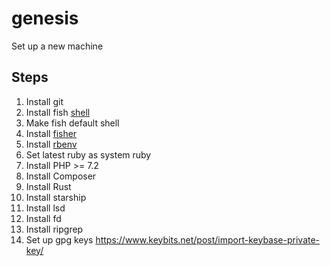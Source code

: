 # genesis
Set up a new machine

## Steps

1. Install git
2. Install fish [shell](https://fishshell.com/)
  1. Make fish default shell
  2. Install [fisher](https://github.com/jorgebucaran/fisher)
3. Install [rbenv](https://www.digitalocean.com/community/tutorials/how-to-install-ruby-on-rails-with-rbenv-on-ubuntu-18-04)
  1. Set latest ruby as system ruby
4. Install PHP >= 7.2
5. Install Composer
6. Install Rust
7. Install starship
8. Install lsd
9. Install fd
10. Install ripgrep
11. Set up gpg keys https://www.keybits.net/post/import-keybase-private-key/
